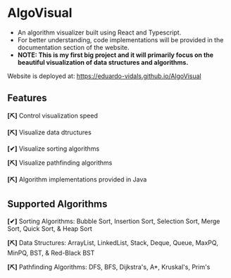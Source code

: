 # AlgoVisual
- An algorithm visualizer built using React and Typescript. 
- For better understanding, code implementations will be provided in the documentation section of the website.
- **NOTE: This is my first big project and it will primarily focus on the beautiful visualization of data structures and algorithms.**

Website is deployed at: https://eduardo-vidals.github.io/AlgoVisual

## Features 
**[⛏]** Control visualization speed

**[⛏]** Visualize data dtructures

**[✔]** Visualize sorting algorithms

**[⛏]** Visualize pathfinding algorithms

**[⛏]** Algorithm implementations provided in Java

## Supported Algorithms
**[✔]** Sorting Algorithms: Bubble Sort, Insertion Sort, Selection Sort, Merge Sort, Quick Sort, & Heap Sort

**[⛏]** Data Structures: ArrayList, LinkedList, Stack, Deque, Queue, MaxPQ, MinPQ, BST, & Red-Black BST

**[⛏]** Pathfinding Algorithms: DFS, BFS, Dijkstra's, A*, Kruskal's, Prim's
